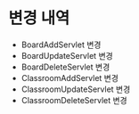 # 변경 내역
- BoardAddServlet 변경
- BoardUpdateServlet 변경
- BoardDeleteServlet 변경
- ClassroomAddServlet 변경
- ClassroomUpdateServlet 변경
- ClassroomDeleteServlet 변경



